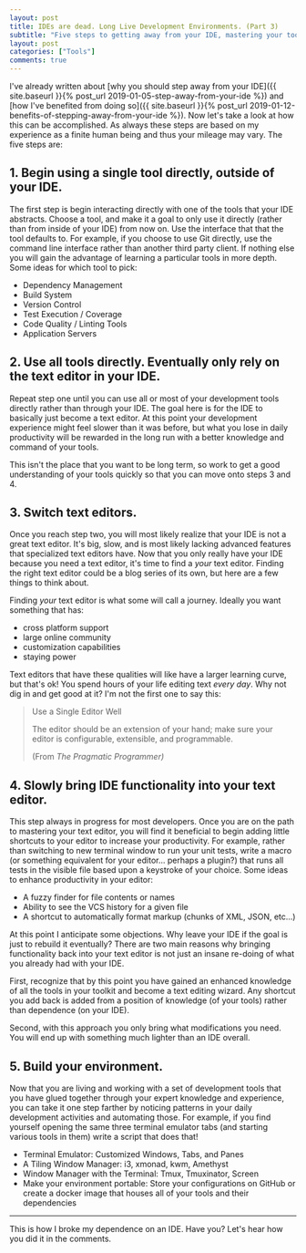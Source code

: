```yaml
---
layout: post
title: IDEs are dead. Long Live Development Environments. (Part 3)
subtitle: "Five steps to getting away from your IDE, mastering your tools, and building your own development environment."
layout: post
categories: ["Tools"]
comments: true
---
```

I've already written about [why you should step away from your IDE]({{ site.baseurl }}{% post_url 2019-01-05-step-away-from-your-ide %}) and [how I've benefited from doing so]({{ site.baseurl }}{% post_url 2019-01-12-benefits-of-stepping-away-from-your-ide %}). Now let's take a look at how this can be accomplished. As always these steps are based on my experience as a finite human being and thus your mileage may vary. The five steps are:

## 1. Begin using a single tool directly, outside of your IDE.

The first step is begin interacting directly with one of the tools that your IDE abstracts.
Choose a tool, and make it a goal to only use it directly (rather than from inside of your IDE) from now on.
Use the interface that that the tool defaults to. For example, if you choose to use Git directly, use the command line interface rather than another third party client.
If nothing else you will gain the advantage of learning a particular tools in more depth. Some ideas for which tool to pick:

- Dependency Management
- Build System
- Version Control
- Test Execution / Coverage
- Code Quality / Linting Tools
- Application Servers

## 2. Use all tools directly. Eventually only rely on the text editor in your IDE.

Repeat step one until you can use all or most of your development tools directly rather than through your IDE. The goal here is for the IDE to basically just become a text editor. At this point your development experience might feel slower than it was before, but what you lose in daily productivity will be rewarded in the long run with a better knowledge and command of your tools.

This isn't the place that you want to be long term, so work to get a good understanding of your tools quickly so that you can move onto steps 3 and 4.

## 3. Switch text editors.

Once you reach step two, you will most likely realize that your IDE is not a great text editor. It's big, slow, and is most likely lacking advanced features that specialized text editors have. Now that you only really have your IDE because you need a text editor, it's time to find a *your* text editor. Finding the right text editor could be a blog series of its own, but here are a few things to think about.

Finding *your* text editor is what some will call a journey. Ideally you want something that has:

- cross platform support
- large online community
- customization capabilities
- staying power

Text editors that have these qualities will like have a larger learning curve, but that's ok! You spend hours of your life editing text *every day*. Why not dig in and get good at it? I'm not the first one to say this:

> Use a Single Editor Well
>
> The editor should be an extension of your hand; make sure your editor is configurable, extensible, and programmable.
>
> (From *The Pragmatic Programmer)*

## 4. Slowly bring IDE functionality into your text editor.

This step always in progress for most developers. Once you are on the path to mastering your text editor, you will find it beneficial to begin adding little shortcuts to your editor to increase your productivity. For example, rather than switching to new terminal window to run your unit tests, write a macro (or something equivalent for your editor... perhaps a plugin?) that runs all tests in the visible file based upon a keystroke of your choice. Some ideas to enhance productivity in your editor:

- A fuzzy finder for file contents or names
- Ability to see the VCS history for a given file
- A shortcut to automatically format markup (chunks of XML, JSON, etc...)

At this point I anticipate some objections. Why leave your IDE if the goal is just to rebuild it eventually?
 There are two main reasons why bringing functionality back into your text editor is not just an insane re-doing of what you already had with your IDE.

First, recognize that by this point you have gained an enhanced knowledge of all the tools in your toolkit and become a text editing wizard. Any shortcut you add back is added from a position of knowledge (of your tools) rather than dependence (on your IDE).

Second, with this approach you only bring what modifications you need. You will end up with something much lighter than an IDE overall.

## 5. Build your environment.

Now that you are living and working with a set of development tools that you have glued together through your expert knowledge and experience, you can take it one step farther by noticing patterns in your daily development activities and automating those. For example, if you find yourself opening the same three terminal emulator tabs (and starting various tools in them) write a script that does that!

- Terminal Emulator: Customized Windows, Tabs, and Panes
- A Tiling Window Manager: i3, xmonad, kwm, Amethyst
- Window Manager with the Terminal: Tmux, Tmuxinator, Screen
- Make your environment portable: Store your configurations on GitHub or create a docker image that houses all of your tools and their dependencies

---

This is how I broke my dependence on an IDE. Have you? Let's hear how you did it in the comments.
